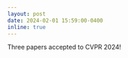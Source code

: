 ```yaml
---
layout: post
date: 2024-02-01 15:59:00-0400
inline: true
---
```


Three papers accepted to CVPR 2024! 